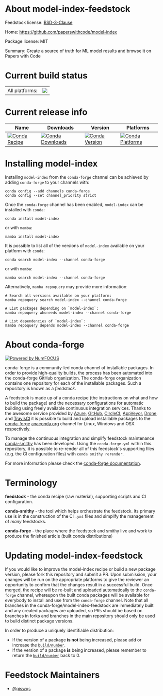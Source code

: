About model-index-feedstock
===========================

Feedstock license: [BSD-3-Clause](https://github.com/conda-forge/model-index-feedstock/blob/main/LICENSE.txt)

Home: https://github.com/paperswithcode/model-index

Package license: MIT

Summary: Create a source of truth for ML model results and browse it on Papers with Code

Current build status
====================


<table><tr><td>All platforms:</td>
    <td>
      <a href="https://dev.azure.com/conda-forge/feedstock-builds/_build/latest?definitionId=18481&branchName=main">
        <img src="https://dev.azure.com/conda-forge/feedstock-builds/_apis/build/status/model-index-feedstock?branchName=main">
      </a>
    </td>
  </tr>
</table>

Current release info
====================

| Name | Downloads | Version | Platforms |
| --- | --- | --- | --- |
| [![Conda Recipe](https://img.shields.io/badge/recipe-model--index-green.svg)](https://anaconda.org/conda-forge/model-index) | [![Conda Downloads](https://img.shields.io/conda/dn/conda-forge/model-index.svg)](https://anaconda.org/conda-forge/model-index) | [![Conda Version](https://img.shields.io/conda/vn/conda-forge/model-index.svg)](https://anaconda.org/conda-forge/model-index) | [![Conda Platforms](https://img.shields.io/conda/pn/conda-forge/model-index.svg)](https://anaconda.org/conda-forge/model-index) |

Installing model-index
======================

Installing `model-index` from the `conda-forge` channel can be achieved by adding `conda-forge` to your channels with:

```
conda config --add channels conda-forge
conda config --set channel_priority strict
```

Once the `conda-forge` channel has been enabled, `model-index` can be installed with `conda`:

```
conda install model-index
```

or with `mamba`:

```
mamba install model-index
```

It is possible to list all of the versions of `model-index` available on your platform with `conda`:

```
conda search model-index --channel conda-forge
```

or with `mamba`:

```
mamba search model-index --channel conda-forge
```

Alternatively, `mamba repoquery` may provide more information:

```
# Search all versions available on your platform:
mamba repoquery search model-index --channel conda-forge

# List packages depending on `model-index`:
mamba repoquery whoneeds model-index --channel conda-forge

# List dependencies of `model-index`:
mamba repoquery depends model-index --channel conda-forge
```


About conda-forge
=================

[![Powered by
NumFOCUS](https://img.shields.io/badge/powered%20by-NumFOCUS-orange.svg?style=flat&colorA=E1523D&colorB=007D8A)](https://numfocus.org)

conda-forge is a community-led conda channel of installable packages.
In order to provide high-quality builds, the process has been automated into the
conda-forge GitHub organization. The conda-forge organization contains one repository
for each of the installable packages. Such a repository is known as a *feedstock*.

A feedstock is made up of a conda recipe (the instructions on what and how to build
the package) and the necessary configurations for automatic building using freely
available continuous integration services. Thanks to the awesome service provided by
[Azure](https://azure.microsoft.com/en-us/services/devops/), [GitHub](https://github.com/),
[CircleCI](https://circleci.com/), [AppVeyor](https://www.appveyor.com/),
[Drone](https://cloud.drone.io/welcome), and [TravisCI](https://travis-ci.com/)
it is possible to build and upload installable packages to the
[conda-forge](https://anaconda.org/conda-forge) [anaconda.org](https://anaconda.org/)
channel for Linux, Windows and OSX respectively.

To manage the continuous integration and simplify feedstock maintenance
[conda-smithy](https://github.com/conda-forge/conda-smithy) has been developed.
Using the ``conda-forge.yml`` within this repository, it is possible to re-render all of
this feedstock's supporting files (e.g. the CI configuration files) with ``conda smithy rerender``.

For more information please check the [conda-forge documentation](https://conda-forge.org/docs/).

Terminology
===========

**feedstock** - the conda recipe (raw material), supporting scripts and CI configuration.

**conda-smithy** - the tool which helps orchestrate the feedstock.
                   Its primary use is in the construction of the CI ``.yml`` files
                   and simplify the management of *many* feedstocks.

**conda-forge** - the place where the feedstock and smithy live and work to
                  produce the finished article (built conda distributions)


Updating model-index-feedstock
==============================

If you would like to improve the model-index recipe or build a new
package version, please fork this repository and submit a PR. Upon submission,
your changes will be run on the appropriate platforms to give the reviewer an
opportunity to confirm that the changes result in a successful build. Once
merged, the recipe will be re-built and uploaded automatically to the
`conda-forge` channel, whereupon the built conda packages will be available for
everybody to install and use from the `conda-forge` channel.
Note that all branches in the conda-forge/model-index-feedstock are
immediately built and any created packages are uploaded, so PRs should be based
on branches in forks and branches in the main repository should only be used to
build distinct package versions.

In order to produce a uniquely identifiable distribution:
 * If the version of a package **is not** being increased, please add or increase
   the [``build/number``](https://docs.conda.io/projects/conda-build/en/latest/resources/define-metadata.html#build-number-and-string).
 * If the version of a package **is** being increased, please remember to return
   the [``build/number``](https://docs.conda.io/projects/conda-build/en/latest/resources/define-metadata.html#build-number-and-string)
   back to 0.

Feedstock Maintainers
=====================

* [@giswqs](https://github.com/giswqs/)

